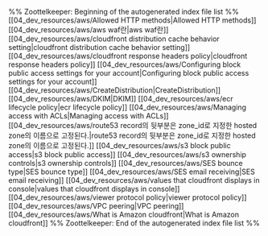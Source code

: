%% Zoottelkeeper: Beginning of the autogenerated index file list  %%
 [[04_dev_resources/aws/Allowed HTTP methods|Allowed HTTP methods]]
 [[04_dev_resources/aws/aws waf란|aws waf란]]
 [[04_dev_resources/aws/cloudfront distribution cache behavior setting|cloudfront distribution cache behavior setting]]
 [[04_dev_resources/aws/cloudfront response headers policy|cloudfront response headers policy]]
 [[04_dev_resources/aws/Configuring block public access settings for your account|Configuring block public access settings for your account]]
 [[04_dev_resources/aws/CreateDistribution|CreateDistribution]]
 [[04_dev_resources/aws/DKIM|DKIM]]
 [[04_dev_resources/aws/ecr lifecycle policy|ecr lifecycle policy]]
 [[04_dev_resources/aws/Managing access with ACLs|Managing access with ACLs]]
 [[04_dev_resources/aws/route53 record의 뒷부분은 zone_id로 지정한 hosted zone의 이름으로 고정된다.|route53 record의 뒷부분은 zone_id로 지정한 hosted zone의 이름으로 고정된다.]]
 [[04_dev_resources/aws/s3 block public access|s3 block public access]]
 [[04_dev_resources/aws/s3 ownership controls|s3 ownership controls]]
 [[04_dev_resources/aws/SES bounce type|SES bounce type]]
 [[04_dev_resources/aws/SES email receiving|SES email receiving]]
 [[04_dev_resources/aws/values that cloudfront displays in console|values that cloudfront displays in console]]
 [[04_dev_resources/aws/viewer protocol policy|viewer protocol policy]]
 [[04_dev_resources/aws/VPC peering|VPC peering]]
 [[04_dev_resources/aws/What is Amazon cloudfront|What is Amazon cloudfront]]
%% Zoottelkeeper: End of the autogenerated index file list  %%
